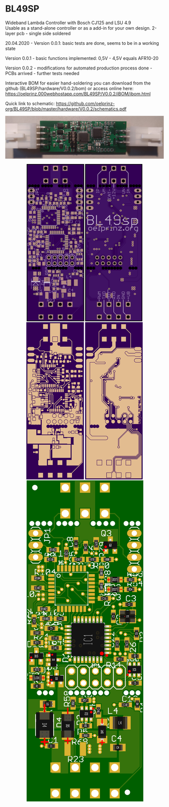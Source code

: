 # BL49SP
Wideband Lambda Controller with Bosch CJ125 and LSU 4.9<br/>
Usable as a stand-alone controller or as a add-in for your own design. 2-layer pcb - single side soldered<br/>

20.04.2020 - Version 0.0.1: basic tests are done, seems to be in a working state<br/>

Version 0.0.1 - basic functions implemented: 0,5V - 4,5V equals AFR10-20<br/>

Version 0.0.2 - modifications for automated production process done - PCBs arrived - further tests needed<br/>

Interactive BOM for easier hand-soldering you can download from the github (BL49SP/hardware/V0.0.2/bom)
or access online here: https://oelprinz.000webhostapp.com/BL49SP/V0.0.2/iBOM/ibom.html <br/>

Quick link to schematic: https://github.com/oelprinz-org/BL49SP/blob/master/hardware/V0.0.2/schematics.pdf <br/>

<img src="hardware/V0.0.2/BL49SP_V0.0.2_assembled.jpeg" title="Assembled Prototype">

<p align="center">
  <img src="hardware/V0.0.2/top.png" title="Top Side">
  <img src="hardware/V0.0.2/bottom.png" alt="accessibility text"><br/>
    <img src="hardware/V0.0.2/top_layer.png" title="Top Side">
  <img src="hardware/V0.0.2/bottom_layer.png" alt="accessibility text">
  <img src="hardware/V0.0.2/assembly_V0.0.2.png" alt="assembly">
  
</p>
